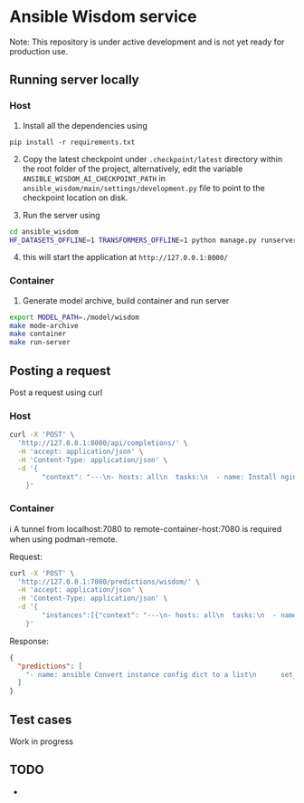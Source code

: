 # Ansible Wisdom service

Note: This repository is under active development and is not yet ready for production use.

##  Running server locally

### Host

1. Install all the dependencies using
```
pip install -r requirements.txt
```

2. Copy the latest checkpoint under `.checkpoint/latest` directory within
the root folder of the project, alternatively, edit the variable `ANSIBLE_WISDOM_AI_CHECKPOINT_PATH` in `ansible_wisdom/main/settings/development.py` file to point to the checkpoint location on disk.

3. Run the server using
```bash
cd ansible_wisdom
HF_DATASETS_OFFLINE=1 TRANSFORMERS_OFFLINE=1 python manage.py runserver
```

4. this will start the application at `http://127.0.0.1:8000/`

### Container

1. Generate model archive, build container and run server
```bash
export MODEL_PATH=./model/wisdom
make mode-archive
make container
make run-server
```

## Posting a request

Post a request using curl

### Host

```bash
curl -X 'POST' \
  'http://127.0.0.1:8000/api/completions/' \
  -H 'accept: application/json' \
  -H 'Content-Type: application/json' \
  -d '{
  		"context": "---\n- hosts: all\n  tasks:\n  - name: Install nginx and nodejs 12 Packages\n", "prompt": "Install nginx and nodejs 12 Packages"
    }'
```

### Container

:information_source: A tunnel from localhost:7080 to remote-container-host:7080 is required when using podman-remote.

Request:
```bash
curl -X 'POST' \
  'http://127.0.0.1:7080/predictions/wisdom/' \
  -H 'accept: application/json' \
  -H 'Content-Type: application/json' \
  -d '{
        "instances":[{"context": "---\n- hosts: all\n  tasks:\n  - name: Install nginx and nodejs 12 Packages\n", "prompt": "Install nginx and nodejs 12 Packages"}]
    }'
```

Response:
```json
{
  "predictions": [
    "- name: ansible Convert instance config dict to a list\n      set_fact:\n        ansible_list: \"{{ instance_config_dict.results | map(attribute='ansible_facts.instance_conf_dict') | list }}\"\n      when: server.changed | bool\n"
  ]
}
```

## Test cases
Work in progress

## TODO
-
